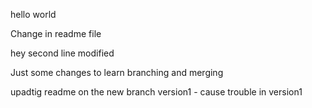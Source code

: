 hello world


Change in readme file

hey second line
modified


Just some changes to learn branching and merging

upadtig readme on the new branch version1 - cause trouble in version1